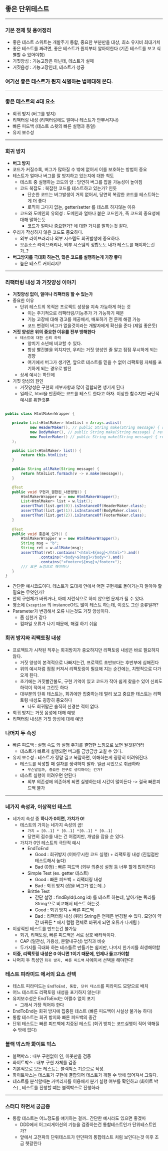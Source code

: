 ## 좋은 단위테스트

---
### 기본 전제 및 용어정리
 - 좋은 테스트 스위트는 개발주기 통합, 중요한 부분만을 대상, 최소 유지비 최대가치
 - 좋은 테스트를 짜려면, 좋은 테스트가 뭔지부터 알아야한다 (기존 테스트를 보고 식별할 수 있어야함)
 - 거짓양성 : 기능고장은 아닌데, 테스트가 실패
 - 거짓음성 : 기능고장인데, 테스트가 성공
### 여기선 좋은 테스트가 뭔지 식별하는 법에대해 본다.

---

### 좋은 테스트의 4대 요소
 - 회귀 방지 (버그를 방지)
 - 리팩터링 내성 (리팩터링에도 얼마나 테스트가 안뿌서지나)
 - 빠른 피드백 (테스트 스윗의 빠른 실행과 동일)
 - 유지 보수성 

---

### 회귀 방지
 - <b>버그 방지</b>
 - 코드가 커질수록, 버그가 많아질 수 밖에 없어서 이를 보호하는 방법이 중요
 - 테스트가 얼마나 버그를 잘 방지하고 있는지에 대한 척도
   - 테스트 중 실행하는 코드의 양 : 당연히 버그를 잡을 가능성이 높아짐
   - 코드 복잡도 : 복잡한 코드를 테스트하고 있는가? 인듯
     - 단순한 코드는 버그발생이 거의 없어서, 당연히 복잡한 코드를 테스트하는게 더 좋다
     - 로직이 그다지 없는, getter/setter 를 테스트 하지않는 이유
   - 코드와 도메인의 유의성 : 도메인과 얼마나 붙은 코드인가, 즉 코드의 중요성에 대해 말하는듯
     - 코드가 얼마나 중요한가? 에 대한 가치를 말하는것 같다. 
 - 우리가 작성하지 않은 코드도 중요하다.
   - 외부 라이브러리나 외부 시스템도 회귀발생에 중요하다.
   - 오픈소스 라이브러리나, 외부 시스템의 정합도도 내가 테스트를 해야하는건가..?
 - <b>버그방지를 극대화 하는건, 많은 코드를 실행하는게 가장 좋다</b>
   - 높은 테스트 커버리지?

---
### 리팩터링 내성 과 거짓양성 이야기
 - <B>거짓양성 없이, 얼마나 리팩터링 할 수 있는가</b>
 - 중요한 이유
   - 단위 테스트의 목적은 프로젝트 성장을 지속 가능하게 하는 것
     - 이는 주기적으로 리팩터링/기능추가 가 가능하기 때문
     - 기능 고장에 대해 경고를 제공해서, 배포하기 전 문제 해결 가능
     - 코드 변경이 버그가 없을것이라는 개발자에게 확신을 준다 (제일 좋은듯)
 - <B>거짓 양성은 위의 중요한 이유를 전부 방해한다</b>
   - ```테스트에 대한 신뢰 하락```
     - 양치기 소년에 비교할 수 있다.
     - 항상 빨간불을 외치지만, 우리는 거짓 양성인 줄 알고 점점 무시하게 되는 경향
     - 여기에서 버그가 생기면, 앞으로 테스트를 믿을 수 없어 리팩토링 자체를 포기하게 되는 경우로 발전
   - 상세 예시는 하단에
 - 거짓 양성의 원인
   - 거짓양성은 구현의 세부사항과 많이 결합되면 생기게 된다
   - 일례로, html을 반환하는 코드를 테스트 한다고 하자. 이상한 함수지만 극단적 예시를 위한것뿐
 ```java

public class HtmlMakerWrapper {

    private List<HtmlMaker> htmlList = Arrays.asList(
            new HeaderMaker(), // public String make(String message) { return "<Header>" + v + " </header>"; }
            new BodyMaker(), // public String make(String message) { return "<Body>" + message + " </body>"; }
            new FooterMaker() // public String make(String message) { return "<footer>" + message + " </footer>"; }
    );

    public List<HtmlMaker> list() {
        return this.htmlList;
    }

    public String allMake(String message) {
        return htmlList.forEach(v -> v.make(message));
    }

    @Test
    public void 구현과_결합된_나쁜방법() {
        HtmlMakerWrapper w = new HtmlMakerWrapper();
        List<HtmlMaker> list = w.list();
        assertThat(list.get(0)).isInstanceOf(HeaderMaker.class);
        assertThat(list.get(1)).isInstanceOf(BodyMaker.class);
        assertThat(list.get(2)).isInstanceOf(FooterMaker.class);
    }
    
    @Test
    public void 좋은예_인가() {
        HtmlMakerWrapper w = new HtmlMakerWrapper();
        String msg = "b";
        String ret = w.allMake(msg);
        assertThat(ret).contains("<html>${msg}</html>").and()
                .contains("<body>${msg}</body>").and()
                .contains("<footer>${msg}</footer>");
        /// 요론 느낌으로 해야하나
    }
}
```
 - 간단한 예시코드이다. 테스트가 도대체 안에서 어떤 구현체로 돌아가는지 알아야 할 필요는 무엇인가?
 - 안의 구현체가 바뀌거나, 아예 저런식으로 하지 않으면 문제가 될 수 있다.
 - 평소에 ```Exception``` 의 instanceOf도 많이 테스트 하는데, 이것도 그런 종류일까?
 - Parameter가 변경해서 오류 나는것도 거짓 양성이다.
   - 좀 심한거 같다
   - 컴파일 오류가 나기 때문에, 해결 하기 쉬움


### 회귀 방지와 리팩토링 내성
 - 프로젝트가 시작된 직후는 회귀방지가 중요하지만 리팩토링 내성은 바로 필요하지 않다.
   - 거짓 양성이 본격적으로 나빠지는건, 프로젝트 초반보다는 후반부에 심해진다
   - 위의 예시처럼 점점 커져서 리팩토링이 필요해 지는 순간에는, 치명적으로 다가오게 된다.
   - 초기에는 거짓빨간불도, 구현 기억이 있고 코드가 작아 쉽게 찾을수 있어 신뢰도 하락이 적어서 그런듯 하다
   - 대부분의 단위 테스트는, 회귀에만 집중하는데 멀리 보고 중요한 테스트는 리팩토링 내성도 굉장히 중요하다
     - 나도 회귀말곤 솔직히 신경쓴 적이 없다.
 - 회귀 방지는 거짓 음성에 대해 예방
 - 리팩터링 내성은 거짓 양성에 대해 예방


### 나머지 두 속성
 - 빠른 피드백 : 실행 속도 와 실행 주기를 결합한 느낌으로 보면 될것같더라
   - 테스트가 빠르게 실행되면 버그를 금방금방 고칠 수 있다.
 - 유지 보수성 : 테스트가 정말 길고 복잡하면, 이해하는게 굉장히 어려워진다.
   - 테스트를 작성할 때 절차를 생략하지 말라. 일급 시민으로 취급하라
     - ```무슨말일까, 중요한 친구로 생각하라는 건가?```
   - 테스트 실행이 어려우면 안된다
     - 외부 의존성에 의존하게 되면 실행하는데 시간이 많이든다 -> 결국 빠른피드백 불가

---
### 네가지 속성과, 이상적인 테스트
 - 네가지 속성 중 <b>하나가 0이면, 가치가 0!</b>
   - 테스트의 가치는 네가지 속성의 곱!
     - ```가치 = [0..1] * [0..1] *[0..1] * [0..1]```
     - 당연히 점수를 내는 건 어렵지만, 개념을 잡을 순 있다.
   - 가치가 0인 테스트의 극단적 예시
     - EndToEnd
       - Good : 회귀방지 (어마무시한 코드 실행) + 리팩토링 내성 (진입점만 테스트해서 높다)
       - Bad (0점) : 빠른 피드백 (외부 의존성 설정 등 너무 할게 많아진다)
     - Simple Test (ex. getter 테스트)
       - Good : 빠른 피드백 + 리팩터링 내성
       - Bad : 회귀 방지 (잡을 버그가 없는데..)
     - Brittle Test
       - 간단 설명 : findById(Long id) 를 테스트 하는데, 날아가는 쿼리를 String으로 비교해서 테스트 하는것.
       - Good : 회귀 방지 + 빠른 피드백
       - Bad : 리팩터링 내성 (쿼리 String은 언제든 변경될 수 있다. 모양이 약간 바뀌든 * 에서 컬럼 전체로 바뀌게 되면 오류가 나게됨 )
 - 이상적인 테스트를 만드는건 불가능
   - 회귀, 리팩토링, 빠른 피드백은 서로 상호 배타적이다.
   - CAP (일관성, 가용성, 분할내구성) 법칙과 비슷
   - 두가지를 극대화 하는 테스틀르 만들기는 쉽지만, 나머지 한가지를 희생해야함
 - <b>이중, 리팩토링 내성은 0 아니면 1이기 때문에, 언제나 들고가야함</b>
 - 나머지 두 특성인 ```회귀 방지, 빠른 피드백``` 사에이서 선택을 해야한다!

### 테스트 피라미드 에서의 요소 선택
 - 테스트 피라미드는 ```EndToEnd, 통합, 단위 테스트```를 피라미드 모양으로 배치
 - 어느 테스트도 리팩토링 내성을 포기하지 않는다!
 - 유지보수성은 EndToEnd는 어쩔수 없이 포기
   - 그래서 가장 적어야 한다
 - EndToEnd는 회귀 방지에 집중된 테스트 (빠른 피드백이 사실상 불가능 하다)
 - 통합 테스트는 회귀 방지와 빠른 피드백의 중간 
 - 단위 테스트는 빠른 피드백에 치중된 테스트 (회귀 방지는 코드실행이 적어 약해질 수 밖에 없다)

### 블랙 박스와 화이트 박스
 - 블랙박스 : 내부 구현없이 인, 아웃만을 검증
 - 화이트박스 : 내부 구현 자체를 검증 
 - 기본적으로 모든 테스트는 블랙박스 기준으로 작성.
 - 화이트박스는 테스트가 구현에 결합되어 테스트가 깨질 수 밖에 없어져서 그렇다.
 - 테스트를 분석할때는 커버리지를 이용해서 분기 실행 여부를 확인하고 (화이트 박스) , 테스트를 진행할 떄는 블랙박스로 진행하라

---

### 스터디 하면서 궁금증
 - 통합 테스트는 어느정도를 얘기하는 걸까.. 간단한 예시라도 있으면 좋겠따
   - DDD에서 어그리게이션의 기능을 검증하는건 통합테스트인가 단위테스트인가?
   - 앞에서 고전파의 단위테스트가 런던파의 통합테스트 처럼 보인다는것 이후 조금 헷갈린다


